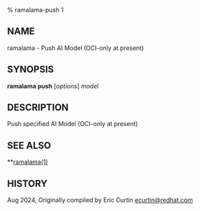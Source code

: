% ramalama-push 1

## NAME
ramalama - Push AI Model (OCI-only at present)

## SYNOPSIS
**ramalama push** [*options*] *model*

## DESCRIPTION
Push specified AI Model (OCI-only at present)

## SEE ALSO
**[ramalama(1)](ramalama.1.md)

## HISTORY
Aug 2024, Originally compiled by Eric Curtin <ecurtin@redhat.com>

